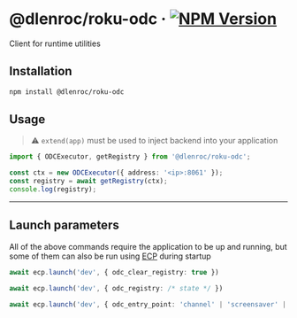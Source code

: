 # @dlenroc/roku-odc · [![NPM Version](https://img.shields.io/npm/v/@dlenroc/roku-odc)](https://www.npmjs.com/package/@dlenroc/roku-odc)

Client for runtime utilities

## Installation

```sh
npm install @dlenroc/roku-odc
```

## Usage

> ⚠️ `extend(app)` must be used to inject backend into your application

```typescript
import { ODCExecutor, getRegistry } from '@dlenroc/roku-odc';

const ctx = new ODCExecutor({ address: '<ip>:8061' });
const registry = await getRegistry(ctx);
console.log(registry);
```

---

## Launch parameters

All of the above commands require the application to be up and running, but some of them can also be run using [ECP](/packages/ecp#readme) during startup

```typescript
await ecp.launch('dev', { odc_clear_registry: true })
```

```typescript
await ecp.launch('dev', { odc_registry: /* state */ })
```

```typescript
await ecp.launch('dev', { odc_entry_point: 'channel' | 'screensaver' | 'screensaver-settings' })
```
